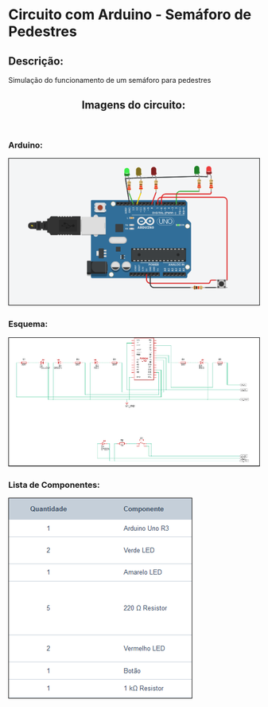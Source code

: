 # Circuito com Arduino - Semáforo de Pedestres

##  Descrição:

<p>Simulação do funcionamento de um semáforo para pedestres</p>

<h2 align="center">Imagens do circuito:</h2><br>

<h3>
   Arduino: 
    <p>
        <img alt="Semáforo de Carros - simulação" src="semaforopedestres.png" style="border: 1px solid #000">
    </p>
</h3>

<h3>
    Esquema:
    <p>
        <img alt="Visão Esquemática" src="esquemaSemaforoPedestres.png" style="border: 1px solid #000">
    </p>
</h3>


<h3>
    Lista de Componentes:
    <p>
        <img alt="Lista de componentes" src="listaComponentes.png" style="border: 1px solid #000">
    </p>
</h3>











